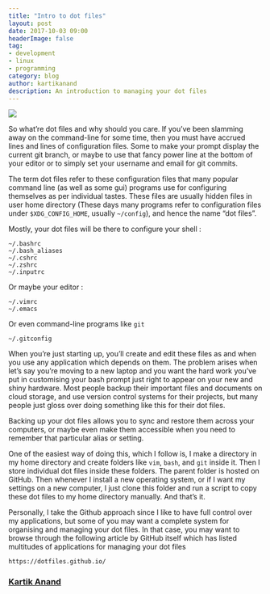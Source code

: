 ```yaml
---
title: "Intro to dot files"
layout: post
date: 2017-10-03 09:00
headerImage: false
tag:
- development
- linux
- programming
category: blog
author: kartikanand
description: An introduction to managing your dot files
---
```


![](https://cdn-images-1.medium.com/max/1600/1*_AVjaLnyf4aCmGoUZQQdTA.png)

So what’re dot files and why should you care. If you’ve been slamming away on
the command-line for some time, then you must have accrued lines and lines of
configuration files. Some to make your prompt display the current git branch, or
maybe to use that fancy power line at the bottom of your editor or to simply set
your username and email for git commits.

The term dot files refer to these configuration files that many popular command
line (as well as some gui) programs use for configuring themselves as per
individual tastes. These files are usually hidden files in user home directory
(These days many programs refer to configuration files under `$XDG_CONFIG_HOME`,
usually `~/config`), and hence the name “dot files”.

Mostly, your dot files will be there to configure your shell :

    ~/.bashrc
    ~/.bash_aliases
    ~/.cshrc
    ~/.zshrc
    ~/.inputrc

Or maybe your editor :

    ~/.vimrc
    ~/.emacs

Or even command-line programs like `git`

    ~/.gitconfig

When you’re just starting up, you’ll create and edit these files as and when you
use any application which depends on them. The problem arises when let’s say
you’re moving to a new laptop and you want the hard work you’ve put in
customising your bash prompt just right to appear on your new and shiny
hardware. Most people backup their important files and documents on cloud
storage, and use version control systems for their projects, but many people
just gloss over doing something like this for their dot files.

Backing up your dot files allows you to sync and restore them across your
computers, or maybe even make them accessible when you need to remember that
particular alias or setting.

One of the easiest way of doing this, which I follow is, I make a directory in
my home directory and create folders like `vim`, `bash`, and `git` inside it.
Then I store individual dot files inside these folders. The parent folder is
hosted on GitHub. Then whenever I install a new operating system, or if I want
my settings on a new computer, I just clone this folder and run a script to copy
these dot files to my home directory manually. And that’s it.

Personally, I take the Github approach since I like to have full control over my
applications, but some of you may want a complete system for organising and
managing your dot files. In that case, you may want to browse through the
following article by GitHub itself which has listed multitudes of applications
for managing your dot files

    https://dotfiles.github.io/

### [Kartik Anand](https://medium.com/@exqu17)
